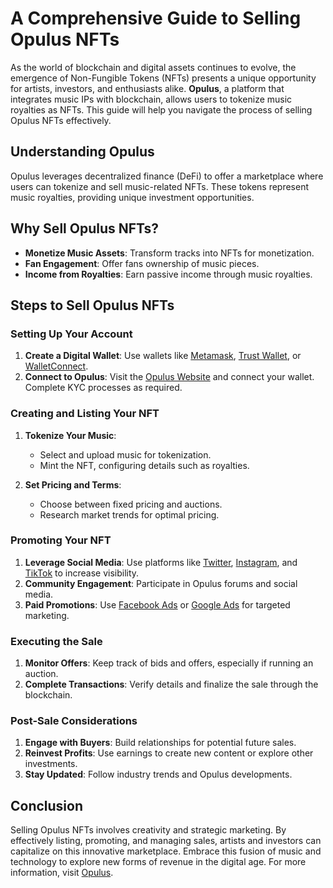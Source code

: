 # A Comprehensive Guide to Selling Opulus NFTs

As the world of blockchain and digital assets continues to evolve, the emergence of Non-Fungible Tokens (NFTs) presents a unique opportunity for artists, investors, and enthusiasts alike. **Opulus**, a platform that integrates music IPs with blockchain, allows users to tokenize music royalties as NFTs. This guide will help you navigate the process of selling Opulus NFTs effectively.

## Understanding Opulus

Opulus leverages decentralized finance (DeFi) to offer a marketplace where users can tokenize and sell music-related NFTs. These tokens represent music royalties, providing unique investment opportunities.

## Why Sell Opulus NFTs?

- **Monetize Music Assets**: Transform tracks into NFTs for monetization.
- **Fan Engagement**: Offer fans ownership of music pieces.
- **Income from Royalties**: Earn passive income through music royalties.

## Steps to Sell Opulus NFTs

### Setting Up Your Account

1. **Create a Digital Wallet**: Use wallets like [Metamask](https://metamask.io/), [Trust Wallet](https://trustwallet.com/), or [WalletConnect](https://walletconnect.com/).
2. **Connect to Opulus**: Visit the [Opulus Website](https://www.opulous.org/) and connect your wallet. Complete KYC processes as required.

### Creating and Listing Your NFT

1. **Tokenize Your Music**: 
   - Select and upload music for tokenization.
   - Mint the NFT, configuring details such as royalties.

2. **Set Pricing and Terms**:
   - Choose between fixed pricing and auctions.
   - Research market trends for optimal pricing.

### Promoting Your NFT

1. **Leverage Social Media**: Use platforms like [Twitter](https://twitter.com/), [Instagram](https://www.instagram.com/), and [TikTok](https://www.tiktok.com/) to increase visibility.
2. **Community Engagement**: Participate in Opulus forums and social media.
3. **Paid Promotions**: Use [Facebook Ads](https://www.facebook.com/business/ads) or [Google Ads](https://ads.google.com/) for targeted marketing.

### Executing the Sale

1. **Monitor Offers**: Keep track of bids and offers, especially if running an auction.
2. **Complete Transactions**: Verify details and finalize the sale through the blockchain.

### Post-Sale Considerations

1. **Engage with Buyers**: Build relationships for potential future sales.
2. **Reinvest Profits**: Use earnings to create new content or explore other investments.
3. **Stay Updated**: Follow industry trends and Opulus developments.

## Conclusion

Selling Opulus NFTs involves creativity and strategic marketing. By effectively listing, promoting, and managing sales, artists and investors can capitalize on this innovative marketplace. Embrace this fusion of music and technology to explore new forms of revenue in the digital age. For more information, visit [Opulus](https://www.opulous.org/).